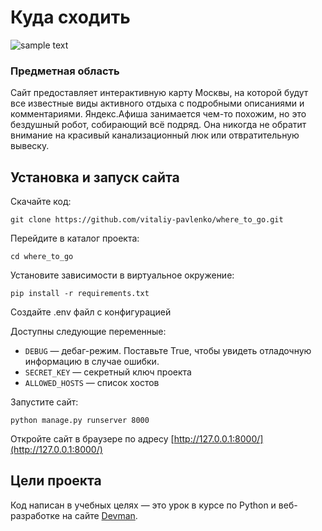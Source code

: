 # Куда сходить

![sample text](https://github.com/devmanorg/where-to-go-frontend/blob/master/.gitbook/assets/site.png?raw=true)

### Предметная область

Сайт предоставляет интерактивную карту Москвы, на которой будут все известные виды активного отдыха с подробными описаниями и комментариями. 
Яндекс.Афиша занимается чем-то похожим, но это бездушный робот, собирающий всё подряд. Она никогда не обратит внимание на красивый канализационный люк или отвратительную вывеску.

## Установка и запуск сайта
Скачайте код:
```
git clone https://github.com/vitaliy-pavlenko/where_to_go.git
```
Перейдите в каталог проекта:
```
cd where_to_go
```
Установите зависимости в виртуальное окружение:
```
pip install -r requirements.txt
```
Создайте .env файл с конфигурацией

Доступны следующие переменные:
- `DEBUG` — дебаг-режим. Поставьте True, чтобы увидеть отладочную информацию в случае ошибки.
- `SECRET_KEY` — секретный ключ проекта
- `ALLOWED_HOSTS` — список хостов

Запустите сайт:
```
python manage.py runserver 8000
```
Откройте сайт в браузере по адресу [http://127.0.0.1:8000/](http://127.0.0.1:8000/)

## Цели проекта

Код написан в учебных целях — это урок в курсе по Python и веб-разработке на сайте [Devman](https://dvmn.org).